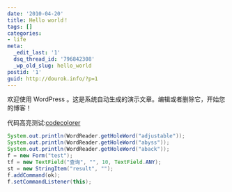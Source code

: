 ```yaml
---
date: '2010-04-20'
title: Hello world！
tags: []
categories:
- life
meta:
  _edit_last: '1'
  dsq_thread_id: '796842308'
  _wp_old_slug: hello_world
postid: '1'
guid: http://dourok.info/?p=1
---
```

欢迎使用 WordPress
。这是系统自动生成的演示文章。编辑或者删除它，开始您的博客！

代码高亮测试:[codecolorer](http://wordpress.org/extend/plugins/codecolorer/installation/)



```java
System.out.println(WordReader.getHoleWord("adjustable"));
System.out.println(WordReader.getHoleWord("abyss"));
System.out.println(WordReader.getHoleWord("aback"));
f = new Form("test");
tf = new TextField("查询", "", 10, TextField.ANY);
st = new StringItem("result", "");
f.addCommand(ok);
f.setCommandListener(this);
```

